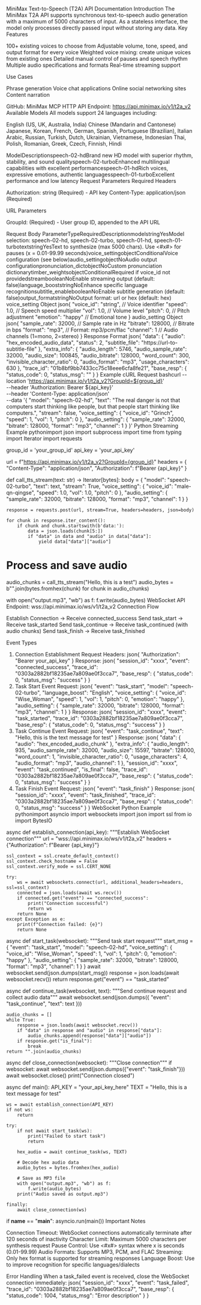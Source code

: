 MiniMax Text-to-Speech (T2A) API Documentation
Introduction
The MiniMax T2A API supports synchronous text-to-speech audio generation with a maximum of 5000 characters of input. As a stateless interface, the model only processes directly passed input without storing any data.
Key Features

100+ existing voices to choose from
Adjustable volume, tone, speed, and output format for every voice
Weighted voice mixing: create unique voices from existing ones
Detailed manual control of pauses and speech rhythm
Multiple audio specifications and formats
Real-time streaming support

Use Cases

Phrase generation
Voice chat applications
Online social networking sites
Content narration

GitHub: MiniMax MCP
HTTP API
Endpoint: https://api.minimax.io/v1/t2a_v2
Available Models
All models support 24 languages including:

English (US, UK, Australia, India)
Chinese (Mandarin and Cantonese)
Japanese, Korean, French, German, Spanish, Portuguese (Brazilian), Italian
Arabic, Russian, Turkish, Dutch, Ukrainian, Vietnamese, Indonesian
Thai, Polish, Romanian, Greek, Czech, Finnish, Hindi

ModelDescriptionspeech-02-hdBrand new HD model with superior rhythm, stability, and sound qualityspeech-02-turboEnhanced multilingual capabilities with excellent performancespeech-01-hdRich voices, expressive emotions, authentic languagesspeech-01-turboExcellent performance and low latency
Request Parameters
Required Headers

Authorization: string (Required) - API key
Content-Type: application/json (Required)

URL Parameters

GroupId: (Required) - User group ID, appended to the API URL

Request Body
ParameterTypeRequiredDescriptionmodelstringYesModel selection: speech-02-hd, speech-02-turbo, speech-01-hd, speech-01-turbotextstringYesText to synthesize (max 5000 chars). Use <#x#> for pauses (x = 0.01-99.99 seconds)voice_settingobjectConditionalVoice configuration (see below)audio_settingobjectNoAudio output configurationpronunciation_dictobjectNoCustom pronunciation dictionarytimber_weightsobjectConditionalRequired if voice_id not providedstreambooleanNoEnable streaming output (default: false)language_booststringNoEnhance specific language recognitionsubtitle_enablebooleanNoEnable subtitle generation (default: false)output_formatstringNoOutput format: url or hex (default: hex)
voice_setting Object
json{
    "voice_id": "string",      // Voice identifier
    "speed": 1.0,              // Speech speed multiplier
    "vol": 1.0,                // Volume level
    "pitch": 0,                // Pitch adjustment
    "emotion": "happy"         // Emotional tone
}
audio_setting Object
json{
    "sample_rate": 32000,      // Sample rate in Hz
    "bitrate": 128000,         // Bitrate in bps
    "format": "mp3",           // Format: mp3/pcm/flac
    "channel": 1               // Audio channels (1=mono, 2=stereo)
}
Response Format
json{
    "data": {
        "audio": "hex_encoded_audio_data",
        "status": 2,
        "subtitle_file": "https://url-to-subtitle-file"
    },
    "extra_info": {
        "audio_length": 5746,
        "audio_sample_rate": 32000,
        "audio_size": 100845,
        "audio_bitrate": 128000,
        "word_count": 300,
        "invisible_character_ratio": 0,
        "audio_format": "mp3",
        "usage_characters": 630
    },
    "trace_id": "01b8bf9bb7433cc75c18eee6cfa8fe21",
    "base_resp": {
        "status_code": 0,
        "status_msg": ""
    }
}
Example cURL Request
bashcurl --location 'https://api.minimax.io/v1/t2a_v2?GroupId=${group_id}' \
--header 'Authorization: Bearer ${api_key}' \
--header 'Content-Type: application/json' \
--data '{
    "model": "speech-02-hd",
    "text": "The real danger is not that computers start thinking like people, but that people start thinking like computers.",
    "stream": false,
    "voice_setting": {
        "voice_id": "Grinch",
        "speed": 1,
        "vol": 1,
        "pitch": 0
    },
    "audio_setting": {
        "sample_rate": 32000,
        "bitrate": 128000,
        "format": "mp3",
        "channel": 1
    }
}'
Python Streaming Example
pythonimport json
import subprocess
import time
from typing import Iterator
import requests

group_id = 'your_group_id'
api_key = 'your_api_key'

url = f"https://api.minimax.io/v1/t2a_v2?GroupId={group_id}"
headers = {
    "Content-Type": "application/json", 
    "Authorization": f"Bearer {api_key}"
}

def call_tts_stream(text: str) -> Iterator[bytes]:
    body = {
        "model": "speech-02-turbo",
        "text": text,
        "stream": True,
        "voice_setting": {
            "voice_id": "male-qn-qingse",
            "speed": 1.0,
            "vol": 1.0,
            "pitch": 0
        },
        "audio_setting": {
            "sample_rate": 32000,
            "bitrate": 128000,
            "format": "mp3",
            "channel": 1
        }
    }
    
    response = requests.post(url, stream=True, headers=headers, json=body)
    
    for chunk in response.iter_content():
        if chunk and chunk.startswith(b'data:'):
            data = json.loads(chunk[5:])
            if "data" in data and "audio" in data["data"]:
                yield data["data"]["audio"]

# Process and save audio
audio_chunks = call_tts_stream("Hello, this is a test")
audio_bytes = b"".join(bytes.fromhex(chunk) for chunk in audio_chunks)

with open("output.mp3", "wb") as f:
    f.write(audio_bytes)
WebSocket API
Endpoint: wss://api.minimax.io/ws/v1/t2a_v2
Connection Flow

Establish Connection → Receive connected_success
Send task_start → Receive task_started
Send task_continue → Receive task_continued (with audio chunks)
Send task_finish → Receive task_finished

Event Types
1. Connection Establishment
Request Headers:
json{
    "Authorization": "Bearer your_api_key"
}
Response:
json{
    "session_id": "xxxx",
    "event": "connected_success",
    "trace_id": "0303a2882bf18235ae7a809ae0f3cca7",
    "base_resp": {
        "status_code": 0,
        "status_msg": "success"
    }
}
2. Task Start Event
Request:
json{
    "event": "task_start",
    "model": "speech-02-turbo",
    "language_boost": "English",
    "voice_setting": {
        "voice_id": "Wise_Woman",
        "speed": 1,
        "vol": 1,
        "pitch": 0,
        "emotion": "happy"
    },
    "audio_setting": {
        "sample_rate": 32000,
        "bitrate": 128000,
        "format": "mp3",
        "channel": 1
    }
}
Response:
json{
    "session_id": "xxxx",
    "event": "task_started",
    "trace_id": "0303a2882bf18235ae7a809ae0f3cca7",
    "base_resp": {
        "status_code": 0,
        "status_msg": "success"
    }
}
3. Task Continue Event
Request:
json{
    "event": "task_continue",
    "text": "Hello, this is the text message for test"
}
Response:
json{
    "data": {
        "audio": "hex_encoded_audio_chunk"
    },
    "extra_info": {
        "audio_length": 935,
        "audio_sample_rate": 32000,
        "audio_size": 15597,
        "bitrate": 128000,
        "word_count": 1,
        "invisible_character_ratio": 0,
        "usage_characters": 4,
        "audio_format": "mp3",
        "audio_channel": 1
    },
    "session_id": "xxxx",
    "event": "task_continued",
    "is_final": false,
    "trace_id": "0303a2882bf18235ae7a809ae0f3cca7",
    "base_resp": {
        "status_code": 0,
        "status_msg": "success"
    }
}
4. Task Finish Event
Request:
json{
    "event": "task_finish"
}
Response:
json{
    "session_id": "xxxx",
    "event": "task_finished",
    "trace_id": "0303a2882bf18235ae7a809ae0f3cca7",
    "base_resp": {
        "status_code": 0,
        "status_msg": "success"
    }
}
WebSocket Python Example
pythonimport asyncio
import websockets
import json
import ssl
from io import BytesIO

async def establish_connection(api_key):
    """Establish WebSocket connection"""
    url = "wss://api.minimax.io/ws/v1/t2a_v2"
    headers = {"Authorization": f"Bearer {api_key}"}
    
    ssl_context = ssl.create_default_context()
    ssl_context.check_hostname = False
    ssl_context.verify_mode = ssl.CERT_NONE
    
    try:
        ws = await websockets.connect(url, additional_headers=headers, ssl=ssl_context)
        connected = json.loads(await ws.recv())
        if connected.get("event") == "connected_success":
            print("Connection successful")
            return ws
        return None
    except Exception as e:
        print(f"Connection failed: {e}")
        return None

async def start_task(websocket):
    """Send task start request"""
    start_msg = {
        "event": "task_start",
        "model": "speech-02-hd",
        "voice_setting": {
            "voice_id": "Wise_Woman",
            "speed": 1,
            "vol": 1,
            "pitch": 0,
            "emotion": "happy"
        },
        "audio_setting": {
            "sample_rate": 32000,
            "bitrate": 128000,
            "format": "mp3",
            "channel": 1
        }
    }
    await websocket.send(json.dumps(start_msg))
    response = json.loads(await websocket.recv())
    return response.get("event") == "task_started"

async def continue_task(websocket, text):
    """Send continue request and collect audio data"""
    await websocket.send(json.dumps({
        "event": "task_continue",
        "text": text
    }))
    
    audio_chunks = []
    while True:
        response = json.loads(await websocket.recv())
        if "data" in response and "audio" in response["data"]:
            audio_chunks.append(response["data"]["audio"])
        if response.get("is_final"):
            break
    return "".join(audio_chunks)

async def close_connection(websocket):
    """Close connection"""
    if websocket:
        await websocket.send(json.dumps({"event": "task_finish"}))
        await websocket.close()
        print("Connection closed")

async def main():
    API_KEY = "your_api_key_here"
    TEXT = "Hello, this is a text message for test"
    
    ws = await establish_connection(API_KEY)
    if not ws:
        return
    
    try:
        if not await start_task(ws):
            print("Failed to start task")
            return
        
        hex_audio = await continue_task(ws, TEXT)
        
        # Decode hex audio data
        audio_bytes = bytes.fromhex(hex_audio)
        
        # Save as MP3 file
        with open("output.mp3", "wb") as f:
            f.write(audio_bytes)
        print("Audio saved as output.mp3")
        
    finally:
        await close_connection(ws)

if __name__ == "__main__":
    asyncio.run(main())
Important Notes

Connection Timeout: WebSocket connections automatically terminate after 120 seconds of inactivity
Character Limit: Maximum 5000 characters per synthesis request
Pause Control: Use <#x#> syntax where x is seconds (0.01-99.99)
Audio Formats: Supports MP3, PCM, and FLAC
Streaming: Only hex format is supported for streaming responses
Language Boost: Use to improve recognition for specific languages/dialects

Error Handling
When a task_failed event is received, close the WebSocket connection immediately:
json{
    "session_id": "xxxx",
    "event": "task_failed",
    "trace_id": "0303a2882bf18235ae7a809ae0f3cca7",
    "base_resp": {
        "status_code": 1004,
        "status_msg": "Error description"
    }
}